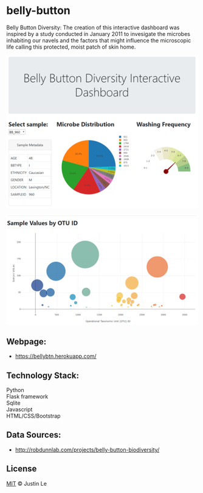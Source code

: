 # belly-button
Belly Button Diversity: The creation of this interactive dashboard was inspired by a study conducted in January 2011 to invesigate the microbes inhabiting our navels and the factors that might influence the microscopic life calling this protected, moist patch of skin home.

![PNG](documentation/images/dashboard-1.PNG)

![PNG](documentation/images/dashboard-2.PNG)

## Webpage:
* https://bellybtn.herokuapp.com/

## Technology Stack:
Python<br>
Flask framework<br>
Sqlite<br>
Javascript<br>
HTML/CSS/Bootstrap<br>

## Data Sources:
* http://robdunnlab.com/projects/belly-button-biodiversity/

## License
[MIT](LICENSE) © Justin Le
